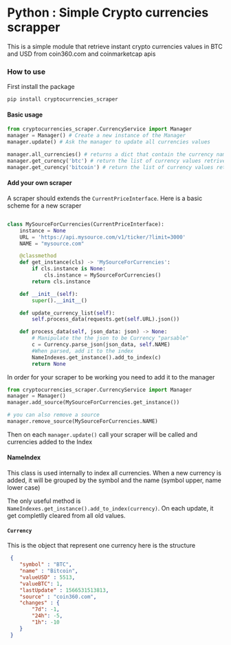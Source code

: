 # Python : Simple Crypto currencies scrapper

This is a simple module that retrieve instant crypto 
currencies values in BTC and USD from coin360.com and coinmarketcap apis

### How to use

First install the package

```
pip install cryptocurrencies_scraper
```

#### Basic usage

```python
from cryptocurrencies_scraper.CurrencyService import Manager
manager = Manager() # Create a new instance of the Manager
manager.update() # Ask the manager to update all currencies values

manager.all_currencies() # returns a dict that contain the currency name and symbol as key and currency information as a list
manager.get_curency('btc') # return the list of currency values retrived for bitcoin using symbol
manager.get_curency('bitcoin') # return the list of currency values retrived for bitcoin using name
```

#### Add your own scraper

A scraper should extends the `CurrentPriceInterface`.
Here is a basic scheme for a new scraper

```python

class MySourceForCurrencies(CurrentPriceInterface):
    instance = None
    URL = 'https://api.mysource.com/v1/ticker/?limit=3000'
    NAME = "mysource.com"

    @classmethod
    def get_instance(cls) -> 'MySourceForCurrencies':
        if cls.instance is None:
            cls.instance = MySourceForCurrencies()
        return cls.instance

    def __init__(self):
        super().__init__()

    def update_currency_list(self):
        self.process_data(requests.get(self.URL).json())

    def process_data(self, json_data: json) -> None:
        # Manipulate the the json to be Currency "parsable"
        c = Currency.parse_json(json_data, self.NAME)
        #When parsed, add it to the index 
        NameIndexes.get_instance().add_to_index(c)
        return None

```

In order for your scraper to be working you need to add it to the manager

```python
from cryptocurrencies_scraper.CurrencyService import Manager
manager = Manager()
manager.add_source(MySourceForCurrencies.get_instance())

# you can also remove a source
manager.remove_source(MySourceForCurrencies.NAME)

```

Then on each `manager.update()` call your scraper will be called and currencies added to the Index

#### NameIndex

This class is used internally to index all currencies. 
When a new currency is added, it will be grouped by the symbol and the name (symbol upper, name lower case)

The only useful method is `NameIndexes.get_instance().add_to_index(currency)`. On each update, it get completlly cleared 
from all old values.


#### `Currency`

This is the object that represent one currency here is the structure

```json
 {
    "symbol" : "BTC",
    "name" : "Bitcoin",
    "valueUSD" : 5513,
    "valueBTC": 1,
    "lastUpdate" : 1566531513813,
    "source" : "coin360.com",
    "changes" : {
        "7d": -1,
        "24h": -5,
        "1h": -10
    }
 }
```


